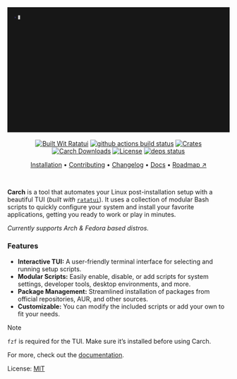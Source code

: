 <div align="center">

<img src="https://raw.githubusercontent.com/harilvfs/carch/refs/heads/main/.github/preview.gif" alt="Carch preview"/>

</div>

<div align="center">

[![Built Wit Ratatui][ratatui]][ratatui-link] 
[![github actions build status][check]][check-link] [![Crates][crates]][crates-link] [![Carch Downloads][downloads]][downloads-link] [![License][license]][license-link] 
[![deps status][deps-badge]][deps]

[Installation](https://carch.chalisehari.com.np/getting-started/installation) • 
[Contributing](https://carch.chalisehari.com.np/project/contributing) • 
[Changelog](https://github.com/harilvfs/carch/blob/main/CHANGELOG.md) • 
[Docs](https://carch.chalisehari.com.np) •
[Roadmap ↗](https://carch.chalisehari.com.np/project/roadmap)

</div>

<br>

**Carch** is a tool that automates your Linux post-installation setup with a beautiful TUI (*built with* [`ratatui`](https://github.com/ratatui-org/ratatui)). It uses a collection of modular Bash scripts to quickly configure your system and install your favorite applications, getting you ready to work or play in minutes.

*Currently supports Arch & Fedora based distros.*

### Features

- **Interactive TUI:** A user-friendly terminal interface for selecting and running setup scripts.
- **Modular Scripts:** Easily enable, disable, or add scripts for system settings, developer tools, desktop environments, and more.
- **Package Management:** Streamlined installation of packages from official repositories, AUR, and other sources.
- **Customizable:** You can modify the included scripts or add your own to fit your needs.

> [!NOTE]
> `fzf` is required for the TUI. Make sure it’s installed before using Carch.

For more, check out the [documentation](https://carch.chalisehari.com.np).

License: [MIT](https://github.com/harilvfs/carch/blob/main/LICENSE)

[ratatui]: https://ratatui.rs/built-with-ratatui/badge.svg
[ratatui-link]: https://ratatui.rs/

[check]: https://img.shields.io/github/actions/workflow/status/harilvfs/carch/ci.yml?branch=main&style=flat&color=1c1c29&labelColor=black&logo=github&logoColor=white
[check-link]: https://github.com/harilvfs/carch/actions/workflows/ci.yml

[downloads]: https://img.shields.io/github/downloads/harilvfs/carch/total?style=flat&color=1c1c29&logoColor=white&labelColor=black&logo=github
[downloads-link]: https://github.com/harilvfs/carch/releases/latest

[crates]: https://img.shields.io/crates/v/carch?style=flat&logo=rust&color=1c1c29&logoColor=white&labelColor=black
[crates-link]: https://crates.io/crates/carch

[deps-badge]: https://deps.rs/repo/github/harilvfs/carch/status.svg?path=%2F&subject=deps%3Acore&style=flat
[deps]: https://deps.rs/repo/github/harilvfs/carch?path=%2F

[license]: https://img.shields.io/github/license/harilvfs/carch?color=1c1c29&labelColor=black&style=flat&logo=github&logoColor=white
[license-link]: https://github.com/harilvfs/carch/blob/main/LICENSE 
